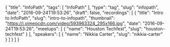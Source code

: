 {
  "title": "InfoPath",
  "tags": [
    "InfoPath"
  ],
  "type": "tag",
  "slug": "infopath",
  "date": "2016-09-24T19:53:26",
  "draft": false,
  "recordings": [
    {
      "title": "Intro to InfoPath",
      "slug": "intro-to-infopath",
      "thumbnail": "https://i.vimeocdn.com/video/593963324_295x166.jpg",
      "date": "2016-09-24T19:53:26",
      "meetups": [
        {
          "name": "Houston Techfest",
          "slug": "houston-techfest"
        }
      ],
      "speakers": [
        {
          "name": "Nikkia Carter",
          "slug": "nikkia-carter"
        }
      ]
    }
  ]
}